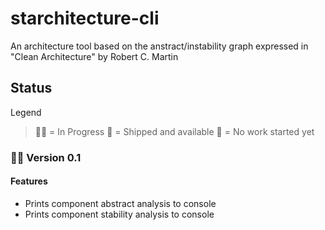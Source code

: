 # starchitecture-cli
An architecture tool based on the anstract/instability graph expressed in "Clean Architecture" by Robert C. Martin

## Status

Legend
> 👨‍💻 = In Progress
> 🚢 = Shipped and available
> 🧠 = No work started yet

### 👨‍💻 Version 0.1
#### Features
- Prints component abstract analysis to console
- Prints component stability analysis to console
